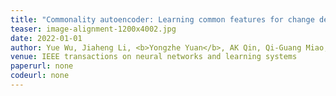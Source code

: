 ```yaml
---
title: "Commonality autoencoder: Learning common features for change detection from heterogeneous images"
teaser: image-alignment-1200x4002.jpg
date: 2022-01-01
author: Yue Wu, Jiaheng Li, <b>Yongzhe Yuan</b>, AK Qin, Qi-Guang Miao, Mao-Guo Gong
venue: IEEE transactions on neural networks and learning systems
paperurl: none
codeurl: none
---
```

